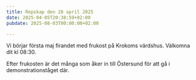 ```yaml
---
title: Repskap den 28 april 2025
date: 2025-04-05T20:38:59+02:00
pubdate: 2025-08-03T00:00:00+02:00

---
```


Vi börjar första maj firandet med frukost på Krokoms värdshus. Välkomna dit kl 08:30.

Efter frukosten är det många som åker in till Östersund för att gå i demonstrationståget där.
